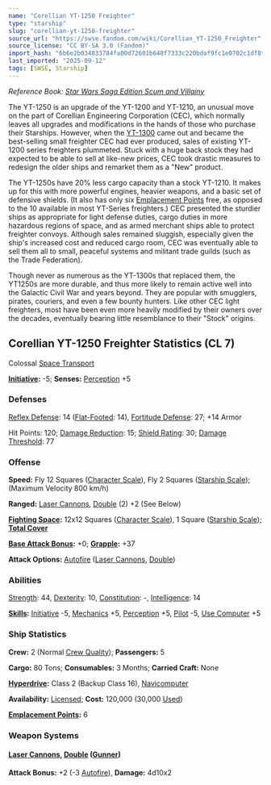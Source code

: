 ```yaml
---
name: "Corellian YT-1250 Freighter"
type: "starship"
slug: "corellian-yt-1250-freighter"
source_url: "https://swse.fandom.com/wiki/Corellian_YT-1250_Freighter"
source_license: "CC BY-SA 3.0 (Fandom)"
import_hash: "6b6e2b034833784fa00d72601b648f7333c220bdaf9fc1e0702c1df8f6ae46bc"
last_imported: "2025-09-12"
tags: [SWSE, Starship]
---
```

*Reference Book: [Star Wars Saga Edition Scum and Villainy](https://swse.fandom.com/wiki/Star_Wars_Saga_Edition_Scum_and_Villainy)*

The YT-1250 is an upgrade of the YT-1200 and YT-1210, an unusual move on the part of Corellian Engineering Corporation (CEC), which normally leaves all upgrades and modifications in the hands of those who purchase their Starships. However, when the [YT-1300](https://swse.fandom.com/wiki/YT-1300) came out and became the best-selling small freighter CEC had ever produced, sales of existing YT-1200 series freighters plummeted. Stuck with a huge back stock they had expected to be able to sell at like-new prices, CEC took drastic measures to redesign the older ships and remarket them as a "New" product.

The YT-1250s have 20% less cargo capacity than a stock YT-1210. It makes up for this with more powerful engines, heavier weapons, and a basic set of defensive shields. (It also has only six [Emplacement Points](https://swse.fandom.com/wiki/Emplacement_Points) free, as opposed to the 10 available in most YT-Series freighters.) CEC presented the sturdier ships as appropriate for light defense duties, cargo duties in more hazardous regions of space, and as armed merchant ships able to protect freighter convoys. Although sales remained sluggish, especially given the ship's increased cost and reduced cargo room, CEC was eventually able to sell them all to small, peaceful systems and militant trade guilds (such as the Trade Federation).

Though never as numerous as the YT-1300s that replaced them, the YT1250s are more durable, and thus more likely to remain active well into the Galactic Civil War and years beyond. They are popular with smugglers, pirates, couriers, and even a few bounty hunters. Like other CEC light freighters, most have been even more heavily modified by their owners over the decades, eventually bearing little resemblance to their "Stock" origins.
## Corellian YT-1250 Freighter Statistics (CL 7)
Colossal [Space Transport](https://swse.fandom.com/wiki/Space_Transport)

**[Initiative](https://swse.fandom.com/wiki/Initiative):** -5; **Senses:** [Perception](https://swse.fandom.com/wiki/Perception) +5
### Defenses
[Reflex Defense](https://swse.fandom.com/wiki/Reflex_Defense_(Vehicles)): 14 ([Flat-Footed](https://swse.fandom.com/wiki/Flat-Footed): 14), [Fortitude Defense](https://swse.fandom.com/wiki/Fortitude_Defense_(Vehicles)): 27; +14 Armor

Hit Points: 120; [Damage Reduction](https://swse.fandom.com/wiki/Damage_Reduction): 15; [Shield Rating](https://swse.fandom.com/wiki/Shield_Rating): 30; [Damage Threshold](https://swse.fandom.com/wiki/Damage_Threshold_(Vehicles)): 77
### Offense
**Speed:** Fly 12 Squares ([Character Scale](https://swse.fandom.com/wiki/Character_Scale)), Fly 2 Squares ([Starship Scale](https://swse.fandom.com/wiki/Starship_Scale)); (Maximum Velocity 800 km/h)

**Ranged:** [Laser Cannons](https://swse.fandom.com/wiki/Laser_Cannons), [Double](https://swse.fandom.com/wiki/Double) (2) +2 (See Below)

**[Fighting Space](https://swse.fandom.com/wiki/Fighting_Space):** 12x12 Squares ([Character Scale](https://swse.fandom.com/wiki/Character_Scale)), 1 Square ([Starship Scale](https://swse.fandom.com/wiki/Starship_Scale)); **[Total Cover](https://swse.fandom.com/wiki/Total_Cover)**

**[Base Attack Bonus](https://swse.fandom.com/wiki/Base_Attack_Bonus):** +0; **[Grapple](https://swse.fandom.com/wiki/Grapple):** +37

**Attack Options:** [Autofire](https://swse.fandom.com/wiki/Autofire_(Vehicle_Combat)) ([Laser Cannons](https://swse.fandom.com/wiki/Laser_Cannons), [Double](https://swse.fandom.com/wiki/Double))
### Abilities
[Strength](https://swse.fandom.com/wiki/Strength): 44, [Dexterity](https://swse.fandom.com/wiki/Dexterity): 10, [Constitution](https://swse.fandom.com/wiki/Constitution): -, [Intelligence](https://swse.fandom.com/wiki/Intelligence): 14

**[Skills](https://swse.fandom.com/wiki/Skills):** [Initiative](https://swse.fandom.com/wiki/Initiative) -5, [Mechanics](https://swse.fandom.com/wiki/Mechanics) +5, [Perception](https://swse.fandom.com/wiki/Perception) +5, [Pilot](https://swse.fandom.com/wiki/Pilot) -5, [Use Computer](https://swse.fandom.com/wiki/Use_Computer) +5
### Ship Statistics
**Crew:** 2 (Normal [Crew Quality](https://swse.fandom.com/wiki/Crew_Quality)); **Passengers:** 5

**Cargo:** 80 Tons; **Consumables:** 3 Months; **Carried Craft:** None

**[Hyperdrive](https://swse.fandom.com/wiki/Hyperdrive):** Class 2 (Backup Class 16), [Navicomputer](https://swse.fandom.com/wiki/Navicomputer)

**Availability:** [Licensed](https://swse.fandom.com/wiki/Licensed); **Cost:** 120,000 (30,000 [Used](https://swse.fandom.com/wiki/Used))

**[Emplacement Points](https://swse.fandom.com/wiki/Emplacement_Points):** 6

### Weapon Systems
#### **[Laser Cannons](https://swse.fandom.com/wiki/Laser_Cannons), [Double](https://swse.fandom.com/wiki/Double) ([Gunner](https://swse.fandom.com/wiki/Gunner))**

**Attack Bonus:** +2 (-3 [Autofire](https://swse.fandom.com/wiki/Autofire_(Vehicle_Combat))), **Damage:** 4d10x2